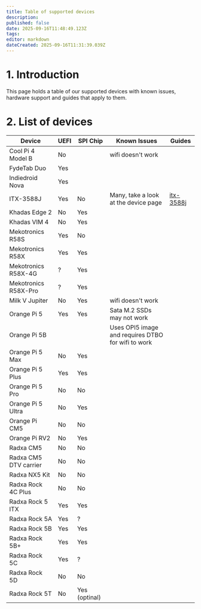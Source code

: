 ```yaml
---
title: Table of supported devices
description: 
published: false
date: 2025-09-16T11:48:49.123Z
tags: 
editor: markdown
dateCreated: 2025-09-16T11:31:39.039Z
---
```


# 1. Introduction
This page holds a table of our supported devices with known issues, hardware support and guides that apply to them.

# 2. List of devices

| Device            | UEFI  | SPI Chip | Known Issues | Guides |
|-------------------|-------|-----------|--------------|--|
| Cool Pi 4 Model B       |  No   |         | wifi doesn't work| |
|FydeTab Duo|	Yes |	|	| |
|Indiedroid Nova| Yes |	|	| |
|ITX-3588J|	Yes |	No | Many, take a look at the device page	|[itx-3588j](/en/itx-3588j) |
|Khadas Edge 2| No | Yes |	| |
|Khadas VIM 4| No | Yes	|	| |
|Mekotronics R58S| Yes |No|	| |
|Mekotronics R58X|Yes|Yes|	| |
|Mekotronics R58X-4G|?|Yes|	| |
|Mekotronics R58X-Pro|?|Yes|	| |
|Milk V Jupiter|No|Yes|	wifi doesn't work| |
|Orange Pi 5|Yes|Yes| Sata M.2 SSDs may not work	| |
|Orange Pi 5B|	|	| Uses OPI5 image and requires DTBO for wifi to work	| |
|Orange Pi 5 Max|No|Yes|	| |
|Orange Pi 5 Plus|	Yes |Yes|	| |
|Orange Pi 5 Pro|No|No|	| |
|Orange Pi 5 Ultra|No|Yes|	| |
|Orange Pi CM5|No|No|	| |
|Orange Pi RV2|No|Yes|	| |
|Radxa CM5|No|No|	| |
|Radxa CM5 DTV carrier|No|No|	| |
|Radxa NX5 Kit|No|No|	| |
|Radxa Rock 4C Plus|No|No|	| |
|Radxa Rock 5 ITX|Yes|Yes|	| |
|Radxa Rock 5A|Yes|?|	| |
|Radxa Rock 5B|Yes|Yes|	| |
|Radxa Rock 5B+|Yes|Yes|	| |
|Radxa Rock 5C|Yes|?|	| |
|Radxa Rock 5D|No|No|	| |
|Radxa Rock 5T|No|Yes (optinal)|	| |
